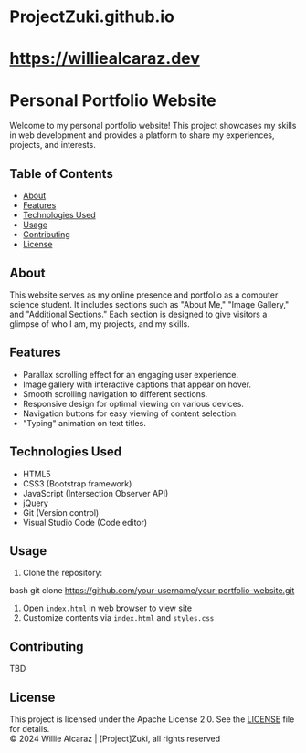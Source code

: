 # ProjectZuki.github.io
# https://williealcaraz.dev

# Personal Portfolio Website

Welcome to my personal portfolio website! This project showcases my skills in web development and provides a platform to share my experiences, projects, and interests.

## Table of Contents

- [About](#about)
- [Features](#features)
- [Technologies Used](#technologies-used)
- [Usage](#usage)
- [Contributing](#contributing)
- [License](#license)

## About

This website serves as my online presence and portfolio as a computer science student. It includes sections such as "About Me," "Image Gallery," and "Additional Sections." Each section is designed to give visitors a glimpse of who I am, my projects, and my skills.

## Features

- Parallax scrolling effect for an engaging user experience.
- Image gallery with interactive captions that appear on hover.
- Smooth scrolling navigation to different sections.
- Responsive design for optimal viewing on various devices.
- Navigation buttons for easy viewing of content selection.
- "Typing" animation on text titles.

## Technologies Used

- HTML5
- CSS3 (Bootstrap framework)
- JavaScript (Intersection Observer API)
- jQuery
- Git (Version control)
- Visual Studio Code (Code editor)

## Usage

1. Clone the repository:

bash
git clone https://github.com/your-username/your-portfolio-website.git

1. Open `index.html` in web browser to view site
2. Customize contents via `index.html` and `styles.css`

## Contributing
TBD

## License
This project is licensed under the Apache License 2.0. See the [LICENSE](./LICENSE) file for details.</br>
© 2024 Willie Alcaraz | [Project]Zuki, all rights reserved
